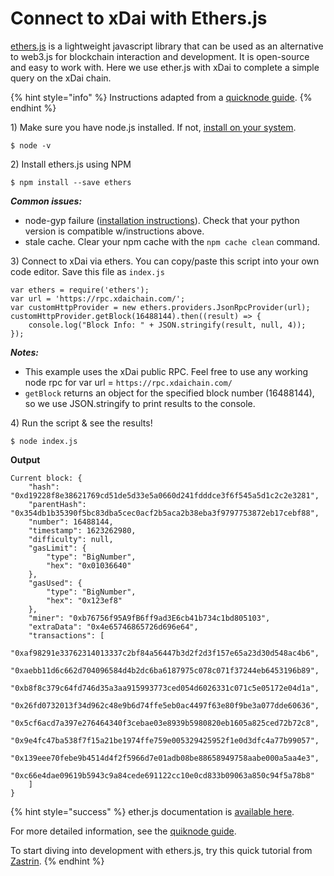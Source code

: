 # Connect to xDai with Ethers.js

[ethers.js](https://github.com/ethers-io/ethers.js/) is a lightweight javascript library that can be used as an alternative to web3.js for blockchain interaction and development. It is open-source and easy to work with. Here we use ether.js with xDai to complete a simple query on the xDai chain. 

{% hint style="info" %}
Instructions adapted from a [quicknode guide](https://www.quicknode.com/guides/web3-sdks/how-to-connect-to-ethereum-network-with-ethers-js).
{% endhint %}

1\) Make sure you have node.js installed. If not, [install on your system](https://nodejs.org/en/).

```text
$ node -v
```

2\) Install ethers.js using NPM

```text
$ npm install --save ethers
```

_**Common issues:**_ 

* node-gyp failure \([installation instructions](https://github.com/nodejs/node-gyp#installation)\). Check that your python version is compatible w/instructions above. 
* stale cache. Clear your npm cache with the `npm cache clean` command.

3\) Connect to xDai via ethers. You can copy/paste this script into your own code editor. Save this file as `index.js`

```text
var ethers = require('ethers');  
var url = 'https://rpc.xdaichain.com/';
var customHttpProvider = new ethers.providers.JsonRpcProvider(url);
customHttpProvider.getBlock(16488144).then((result) => {
    console.log("Block Info: " + JSON.stringify(result, null, 4));
});
```

_**Notes:**_

* This example uses the xDai public RPC. Feel free to use any working node rpc for var url = `https://rpc.xdaichain.com/`
* `getBlock` returns an object for the specified block number \(16488144\), so we use JSON.stringify to print results to the console.

4\) Run the script & see the results!

```text
$ node index.js
```

**Output**

```text
Current block: {
    "hash": "0xd19228f8e38621769cd51de5d33e5a0660d241fdddce3f6f545a5d1c2c2e3281",
    "parentHash": "0x354db1b35390f5bc83dba5cec0acf2b5aca2b38eba3f9797753872eb17cebf88",
    "number": 16488144,
    "timestamp": 1623262980,
    "difficulty": null,
    "gasLimit": {
        "type": "BigNumber",
        "hex": "0x01036640"
    },
    "gasUsed": {
        "type": "BigNumber",
        "hex": "0x123ef8"
    },
    "miner": "0xb76756f95A9fB6ff9ad3E6cb41b734c1bd805103",
    "extraData": "0x4e65746865726d696e64",
    "transactions": [
        "0xaf98291e33762314013337c2bf84a56447b3d2f2d3f157e65a23d30d548ac4b6",
        "0xaebb11d6c662d704096584d4b2dc6ba6187975c078c071f37244eb6453196b89",
        "0xb8f8c379c64fd746d35a3aa915993773ced054d6026331c071c5e05172e04d1a",
        "0x26fd0732013f34d962c48e9b6d74ffe5eb0ac4497f63e80f9be3a077dde60636",
        "0x5cf6acd7a397e276464340f3cebae03e8939b5980820eb1605a825ced72b72c8",
        "0x9e4fc47ba538f7f15a21be1974ffe759e005329425952f1e0d3dfc4a77b99057",
        "0x139eee70febe9b4514d4f2f5966d7e01adb08be88658949758aabe000a5aa4e3",
        "0xc66e4dae09619b5943c9a84cede691122cc10e0cd833b09063a850c94f5a78b8"
    ]
}
```

{% hint style="success" %}
ether.js documentation is [available here](https://docs.ethers.io/v5/).

For more detailed information, see the [quiknode guide](https://www.quicknode.com/guides/web3-sdks/how-to-connect-to-ethereum-network-with-ethers-js).

To start diving into development with ethers.js, try this quick tutorial from [Zastrin](https://medium.com/zastrin/build-an-ethereum-dapp-using-ethers-js-c561f9c4dd2f).
{% endhint %}

